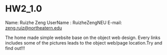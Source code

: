 # HW2_1.0
Name: Ruizhe Zeng
UserName : RuizheZengNEU
E-mail: zeng.ruiz@northeatern.edu

The home made simple website base on the object web design. Every links includes some of the pictures leads to the object web/page location.Try and find out!!! 